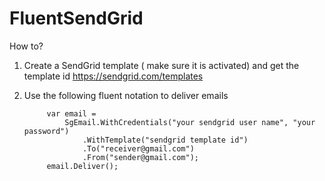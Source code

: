FluentSendGrid
==============

How to? 

1. Create a SendGrid template ( make sure it is activated) and get the template id
   https://sendgrid.com/templates

2. Use the following fluent notation to deliver emails 

            var email =
                SgEmail.WithCredentials("your sendgrid user name", "your password")
                    .WithTemplate("sendgrid template id")
                    .To("receiver@gmail.com")
                    .From("sender@gmail.com");
            email.Deliver();
            
